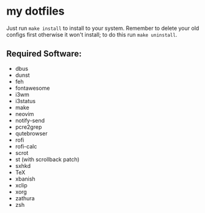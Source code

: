 # my dotfiles

Just run `make install` to install to your system. Remember to delete your old configs first otherwise it won't install; to do this run `make uninstall`.

## Required Software:

- dbus
- dunst
- feh
- fontawesome
- i3wm
- i3status
- make
- neovim
- notify-send
- pcre2grep
- qutebrowser
- rofi
- rofi-calc
- scrot
- st (with scrollback patch)
- sxhkd
- TeX
- xbanish
- xclip
- xorg
- zathura
- zsh
